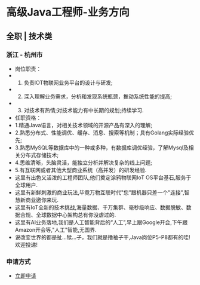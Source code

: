
# 高级Java工程师-业务方向
## 全职  |  技术类
### 浙江 - 杭州市

- 岗位职责：
- 1. 负责IOT物联网业务平台的设计与研发;
- 2. 深入理解业务需求，分析和发现系统瓶颈，推动系统性能的提高;
- 3. 对技术有热情;对技术能力有中长期的规划;持续学习.
- 任职资格：
- 1.精通Java语言，对相关技术领域的开源产品有深入的理解;
- 2.熟悉分布式、性能调优、缓存、消息、搜索等机制；具有Golang实际经验优先;
- 3.熟悉MySQL等数据库中的一种或多种，有数据库调优经验，了解Mysql及相关分布式存储技术;
- 4.思维清晰，头脑灵活，能独立分析并解决复杂的线上问题;
- 5.有互联网或者其他大型商业系统（高并发）的研发经验.
- 这里有出色又活泼的工程师团队,他们奠定涂鸦物联网IoT OS平台基石,服务于全球用户.
- 这里有新鲜刺激的商业玩法,毕竟万物互联时代"您"跟机器只差一个"连接",智慧新商业邀你来玩.
- 这里有IoT全新的技术挑战,海量数据、千万集群、毫秒级响应、数据脱敏、数据合规、全球数据中心架构总有你没虐过的.
- 这里有AI业务落地,我们是人工智能背后的“人工”,早上跟Google开会,下午跟Amazon开会等,"人工"智能,无国界.
- 说改变世界的都是扯...犊...子，我们就是撸袖子干,Java岗位P5-P8都有的哇!欢迎投递!
### 申请方式
- <a href="mailto:hr@tuya.com" title=yourName-高级Java工程师-业务方向>立即申请</a>